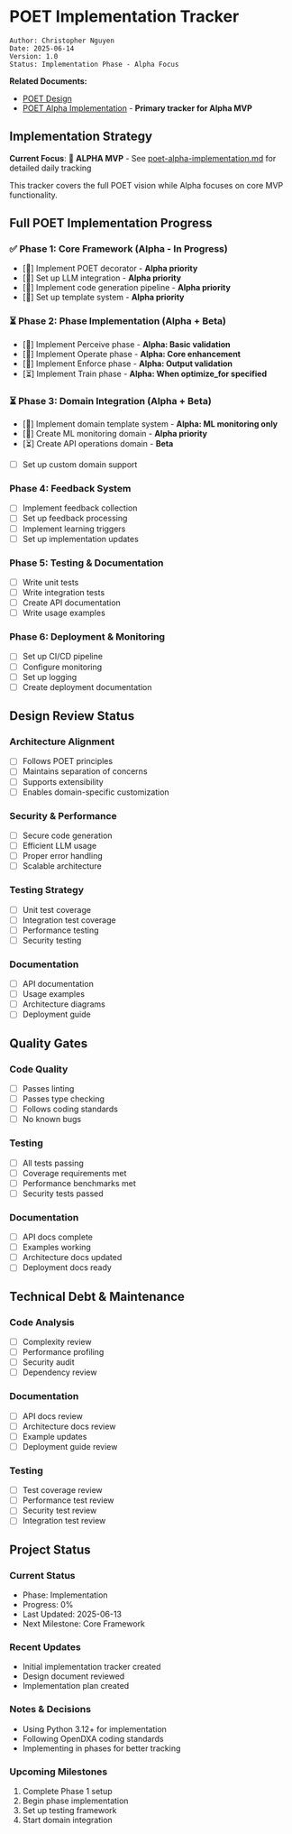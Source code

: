 # POET Implementation Tracker

```text
Author: Christopher Nguyen
Date: 2025-06-14
Version: 1.0
Status: Implementation Phase - Alpha Focus
```

**Related Documents:**
- [POET Design](poet.md)
- [POET Alpha Implementation](poet-alpha-implementation.md) - **Primary tracker for Alpha MVP**

## Implementation Strategy

**Current Focus**: 🎯 **ALPHA MVP** - See [poet-alpha-implementation.md](poet-alpha-implementation.md) for detailed daily tracking

This tracker covers the full POET vision while Alpha focuses on core MVP functionality.

## Full POET Implementation Progress

### ✅ Phase 1: Core Framework (Alpha - In Progress)
- [🔄] Implement POET decorator - **Alpha priority**
- [🔄] Set up LLM integration - **Alpha priority** 
- [🔄] Implement code generation pipeline - **Alpha priority**
- [🔄] Set up template system - **Alpha priority**

### ⏳ Phase 2: Phase Implementation (Alpha + Beta)
- [🔄] Implement Perceive phase - **Alpha: Basic validation**
- [🔄] Implement Operate phase - **Alpha: Core enhancement**
- [🔄] Implement Enforce phase - **Alpha: Output validation**
- [⏳] Implement Train phase - **Alpha: When optimize_for specified**

### ⏳ Phase 3: Domain Integration (Alpha + Beta)
- [🔄] Implement domain template system - **Alpha: ML monitoring only**
- [🔄] Create ML monitoring domain - **Alpha priority**
- [⏳] Create API operations domain - **Beta**
- [ ] Set up custom domain support

### Phase 4: Feedback System
- [ ] Implement feedback collection
- [ ] Set up feedback processing
- [ ] Implement learning triggers
- [ ] Set up implementation updates

### Phase 5: Testing & Documentation
- [ ] Write unit tests
- [ ] Write integration tests
- [ ] Create API documentation
- [ ] Write usage examples

### Phase 6: Deployment & Monitoring
- [ ] Set up CI/CD pipeline
- [ ] Configure monitoring
- [ ] Set up logging
- [ ] Create deployment documentation

## Design Review Status

### Architecture Alignment
- [ ] Follows POET principles
- [ ] Maintains separation of concerns
- [ ] Supports extensibility
- [ ] Enables domain-specific customization

### Security & Performance
- [ ] Secure code generation
- [ ] Efficient LLM usage
- [ ] Proper error handling
- [ ] Scalable architecture

### Testing Strategy
- [ ] Unit test coverage
- [ ] Integration test coverage
- [ ] Performance testing
- [ ] Security testing

### Documentation
- [ ] API documentation
- [ ] Usage examples
- [ ] Architecture diagrams
- [ ] Deployment guide

## Quality Gates

### Code Quality
- [ ] Passes linting
- [ ] Passes type checking
- [ ] Follows coding standards
- [ ] No known bugs

### Testing
- [ ] All tests passing
- [ ] Coverage requirements met
- [ ] Performance benchmarks met
- [ ] Security tests passed

### Documentation
- [ ] API docs complete
- [ ] Examples working
- [ ] Architecture docs updated
- [ ] Deployment docs ready

## Technical Debt & Maintenance

### Code Analysis
- [ ] Complexity review
- [ ] Performance profiling
- [ ] Security audit
- [ ] Dependency review

### Documentation
- [ ] API docs review
- [ ] Architecture docs review
- [ ] Example updates
- [ ] Deployment guide review

### Testing
- [ ] Test coverage review
- [ ] Performance test review
- [ ] Security test review
- [ ] Integration test review

## Project Status

### Current Status
- Phase: Implementation
- Progress: 0%
- Last Updated: 2025-06-13
- Next Milestone: Core Framework

### Recent Updates
- Initial implementation tracker created
- Design document reviewed
- Implementation plan created

### Notes & Decisions
- Using Python 3.12+ for implementation
- Following OpenDXA coding standards
- Implementing in phases for better tracking

### Upcoming Milestones
1. Complete Phase 1 setup
2. Begin phase implementation
3. Set up testing framework
4. Start domain integration 